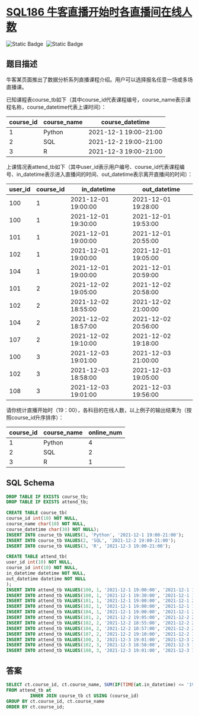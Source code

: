 # [SQL186 牛客直播开始时各直播间在线人数](https://www.nowcoder.com/practice/bdd30e83d47043c99def6d9671bb6dbf?tpId=268&tags=&title=&difficulty=0&judgeStatus=0&rp=0&sourceUrl=%2Fexam%2Foj)

<div style="display:flex;">
  <img style="margin-right: 8px;" alt="Static Badge" src="https://img.shields.io/badge/%E9%9A%BE%E5%BA%A6-%E4%B8%AD%E7%AD%89-%23f5b900?style=flat">
  <img style="margin-right: 8px;" alt="Static Badge" src="https://img.shields.io/badge/%E6%95%B0%E6%8D%AE%E5%BA%93-%23b1b3b8?style=flat">
</div>

## 题目描述

牛客某页面推出了数据分析系列直播课程介绍。用户可以选择报名任意一场或多场直播课。

已知课程表course_tb如下（其中course_id代表课程编号，course_name表示课程名称，course_datetime代表上课时间）：

| course_id | course_name | course_datetime       |
| --------- | ----------- | --------------------- |
| 1         | Python      | 2021-12-1 19:00-21:00 |
| 2         | SQL         | 2021-12-2 19:00-21:00 |
| 3         | R           | 2021-12-3 19:00-21:00 |

上课情况表attend_tb如下（其中user_id表示用户编号、course_id代表课程编号、in_datetime表示进入直播间的时间、out_datetime表示离开直播间的时间）：

| user_id | course_id | in_datetime         | out_datetime        |
| ------- | --------- | ------------------- | ------------------- |
| 100     | 1         | 2021-12-01 19:00:00 | 2021-12-01 19:28:00 |
| 100     | 1         | 2021-12-01 19:30:00 | 2021-12-01 19:53:00 |
| 101     | 1         | 2021-12-01 19:00:00 | 2021-12-01 20:55:00 |
| 102     | 1         | 2021-12-01 19:00:00 | 2021-12-01 19:05:00 |
| 104     | 1         | 2021-12-01 19:00:00 | 2021-12-01 20:59:00 |
| 101     | 2         | 2021-12-02 19:05:00 | 2021-12-02 20:58:00 |
| 102     | 2         | 2021-12-02 18:55:00 | 2021-12-02 21:00:00 |
| 104     | 2         | 2021-12-02 18:57:00 | 2021-12-02 20:56:00 |
| 107     | 2         | 2021-12-02 19:10:00 | 2021-12-02 19:18:00 |
| 100     | 3         | 2021-12-03 19:01:00 | 2021-12-03 21:00:00 |
| 102     | 3         | 2021-12-03 18:58:00 | 2021-12-03 19:05:00 |
| 108     | 3         | 2021-12-03 19:01:00 | 2021-12-03 19:56:00 |

请你统计直播开始时（19：00），各科目的在线人数，以上例子的输出结果为（按照course_id升序排序）：

| course_id | course_name | online_num |
| --------- | ----------- | ---------- |
| 1         | Python      | 4          |
| 2         | SQL         | 2          |
| 3         | R           | 1          |

## SQL Schema

```sql
DROP TABLE IF EXISTS course_tb;
DROP TABLE IF EXISTS attend_tb;

CREATE TABLE course_tb(
course_id int(10) NOT NULL, 
course_name char(10) NOT NULL,
course_datetime char(30) NOT NULL);
INSERT INTO course_tb VALUES(1, 'Python', '2021-12-1 19:00-21:00');
INSERT INTO course_tb VALUES(2, 'SQL', '2021-12-2 19:00-21:00');
INSERT INTO course_tb VALUES(3, 'R', '2021-12-3 19:00-21:00');

CREATE TABLE attend_tb(
user_id int(10) NOT NULL, 
course_id int(10) NOT NULL,
in_datetime datetime NOT NULL,
out_datetime datetime NOT NULL
);
INSERT INTO attend_tb VALUES(100, 1, '2021-12-1 19:00:00', '2021-12-1 19:28:00');
INSERT INTO attend_tb VALUES(100, 1, '2021-12-1 19:30:00', '2021-12-1 19:53:00');
INSERT INTO attend_tb VALUES(101, 1, '2021-12-1 19:00:00', '2021-12-1 20:55:00');
INSERT INTO attend_tb VALUES(102, 1, '2021-12-1 19:00:00', '2021-12-1 19:05:00');
INSERT INTO attend_tb VALUES(104, 1, '2021-12-1 19:00:00', '2021-12-1 20:59:00');
INSERT INTO attend_tb VALUES(101, 2, '2021-12-2 19:05:00', '2021-12-2 20:58:00');
INSERT INTO attend_tb VALUES(102, 2, '2021-12-2 18:55:00', '2021-12-2 21:00:00');
INSERT INTO attend_tb VALUES(104, 2, '2021-12-2 18:57:00', '2021-12-2 20:56:00');
INSERT INTO attend_tb VALUES(107, 2, '2021-12-2 19:10:00', '2021-12-2 19:18:00');
INSERT INTO attend_tb VALUES(100, 3, '2021-12-3 19:01:00', '2021-12-3 21:00:00');
INSERT INTO attend_tb VALUES(102, 3, '2021-12-3 18:58:00', '2021-12-3 19:05:00');
INSERT INTO attend_tb VALUES(108, 3, '2021-12-3 19:01:00', '2021-12-3 19:56:00');
```

## 答案

```sql
SELECT ct.course_id, ct.course_name, SUM(IF(TIME(at.in_datetime) <= '19:00:00', 1, 0)) AS `	online_num`
FROM attend_tb at
         INNER JOIN course_tb ct USING (course_id)
GROUP BY ct.course_id, ct.course_name
ORDER BY ct.course_id;
```

